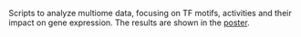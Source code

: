 Scripts to analyze multiome data, focusing on TF motifs, activities and their impact on gene expression. The results are shown in the [poster](https://github.com/canhochoi/motifregression/Poster_MSK_retreat_2025_final.pdf). 
